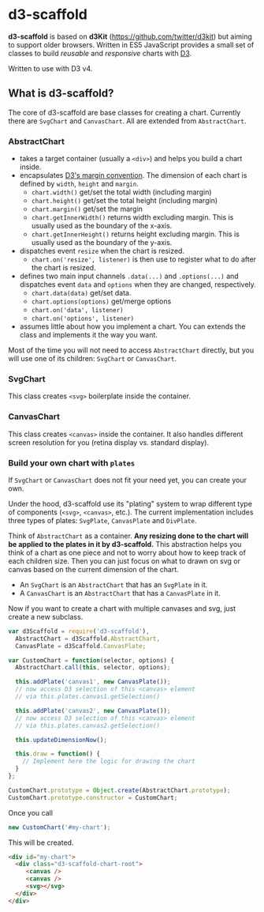 # d3-scaffold

**d3-scaffold** is based on **d3Kit** (https://github.com/twitter/d3kit) but aiming to support older browsers. Written in ES5 JavaScript provides a small set of classes to build *reusable* and *responsive* charts with [D3](https://github.com/mbostock/d3).

Written to use with D3 v4.

## What is d3-scaffold?

The core of d3-scaffold are base classes for creating a chart. Currently there are `SvgChart` and `CanvasChart`. All are extended from `AbstractChart`.

### AbstractChart

* takes a target container (usually a `<div>`) and helps you build a chart inside.
* encapsulates [D3's margin convention](http://bl.ocks.org/mbostock/3019563). The dimension of each chart is defined by `width`, `height` and `margin`.
  * `chart.width()` get/set the total width (including margin)
  * `chart.height()` get/set the total height (including margin)
  * `chart.margin()` get/set the margin
  * `chart.getInnerWidth()` returns width excluding margin. This is usually used as the boundary of the x-axis.
  * `chart.getInnerHeight()` returns height excluding margin. This is usually used as the boundary of the y-axis.
* dispatches event `resize` when the chart is resized.
  * `chart.on('resize', listener)` is then use to register what to do after the chart is resized.
* defines two main input channels `.data(...)` and `.options(...)` and dispatches event `data` and `options` when they are changed, respectively.
  * `chart.data(data)` get/set data.
  * `chart.options(options)` get/merge options
  * `chart.on('data', listener)`
  * `chart.on('options', listener)`
* assumes little about how you implement a chart. You can extends the class and implements it the way you want.

Most of the time you will not need to access `AbstractChart` directly, but you will use one of its children: `SvgChart` or `CanvasChart`.

### SvgChart

This class creates `<svg>` boilerplate inside the container.

### CanvasChart

This class creates `<canvas>` inside the container. It also handles different screen resolution for you (retina display vs. standard display).

### Build your own chart with `plates`

If `SvgChart` or `CanvasChart` does not fit your need yet, you can create your own.

Under the hood, d3-scaffold use its "plating" system to wrap different type of components (`<svg>`, `<canvas>`, etc.). The current implementation includes three types of plates: `SvgPlate`, `CanvasPlate` and `DivPlate`.

Think of `AbstractChart` as a container. **Any resizing done to the chart will be applied to the plates in it by d3-scaffold.** This abstraction helps you think of a chart as one piece and not to worry about how to keep track of each children size. Then you can just focus on what to drawn on svg or canvas based on the current dimension of the chart.

* An `SvgChart` is an `AbstractChart` that has an `SvgPlate` in it.
* A `CanvasChart` is an `AbstractChart` that has a `CanvasPlate` in it.

Now if you want to create a chart with multiple canvases and svg, just create a new subclass.

```javascript
var d3Scaffold = require('d3-scaffold'),
  AbstractChart = d3Scaffold.AbstractChart,
  CanvasPlate = d3Scaffold.CanvasPlate;

var CustomChart = function(selector, options) {
  AbstractChart.call(this, selector, options);

  this.addPlate('canvas1', new CanvasPlate());
  // now access D3 selection of this <canvas> element
  // via this.plates.canvas1.getSelection()

  this.addPlate('canvas2', new CanvasPlate());
  // now access D3 selection of this <canvas> element
  // via this.plates.canvas2.getSelection()

  this.updateDimensionNow();

  this.draw = function() {
    // Implement here the logic for drawing the chart
  }
};

CustomChart.prototype = Object.create(AbstractChart.prototype);
CustomChart.prototype.constructor = CustomChart;

```

Once you call

```javascript
new CustomChart('#my-chart');
```

This will be created.

```html
<div id="my-chart">
  <div class="d3-scaffold-chart-root">
  	 <canvas />
  	 <canvas />
  	 <svg></svg>
  </div>
</div>
```
